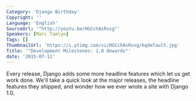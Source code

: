 ```yaml
---
Category: 'Django Birthday'
Copyright: ''
Language: 'English'
SourceUrl: '"http://youtu.be/HGCchAsRvsg"'
Speakers: [Marc Tamlyn]
Tags: []
ThumbnailUrl: 'https://i.ytimg.com/vi/HGCchAsRvsg/hqdefault.jpg'
Title: '"Development Milestones: 1.0 Onwards"'
date: '2015-07-11'
---
```

Every release, Django adds some more headline features which let us get work done. We'll take a quick look at the major releases, the headline features they shipped, and wonder how we ever wrote a site with Django 1.0.